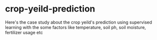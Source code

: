 # crop-yeild-prediction
Here's the case study about the crop yeild's prediction using supervised learning with the some factors like temperature, soil ph, soil moisture, fertilizer usage etc

